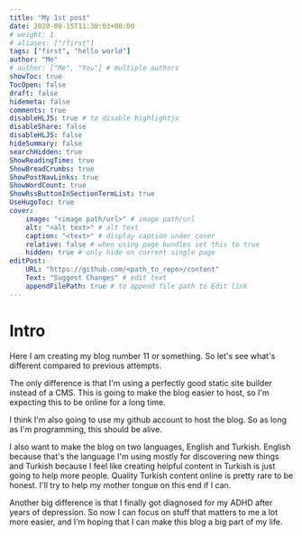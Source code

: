 ```yaml
---
title: "My 1st post"
date: 2020-09-15T11:30:03+00:00
# weight: 1
# aliases: ["/first"]
tags: ["first", "hello world"]
author: "Me"
# author: ["Me", "You"] # multiple authors
showToc: true
TocOpen: false
draft: false
hidemeta: false
comments: true
disableHLJS: true # to disable highlightjs
disableShare: false
disableHLJS: false
hideSummary: false
searchHidden: true
ShowReadingTime: true
ShowBreadCrumbs: true
ShowPostNavLinks: true
ShowWordCount: true
ShowRssButtonInSectionTermList: true
UseHugoToc: true
cover:
    image: "<image path/url>" # image path/url
    alt: "<alt text>" # alt text
    caption: "<text>" # display caption under cover
    relative: false # when using page bundles set this to true
    hidden: true # only hide on current single page
editPost:
    URL: "https://github.com/<path_to_repo>/content"
    Text: "Suggest Changes" # edit text
    appendFilePath: true # to append file path to Edit link
---
```

# Intro
Here I am creating my blog number 11 or something. So let's see what's different compared to previous attempts.

The only difference is that I'm using a perfectly good static site builder instead of a CMS. This is going to make the blog easier to host, so I'm expecting this to be online for a long time.

I think I'm also going to use my github account to host the blog. So as long as I'm programming, this should be alive.

I also want to make the blog on two languages, English and Turkish. English because that's the language I'm using mostly for discovering new things and Turkish because I feel like creating helpful content in Turkish is just going to help more people. Quality Turkish content online is pretty rare to be honest. I'll try to help my mother tongue on this end if I can.

Another big difference is that I finally got diagnosed for my ADHD after years of depression. So now I can focus on stuff that matters to me a lot more easier, and I'm hoping that I can make this blog a big part of my life.
